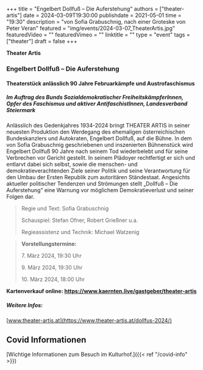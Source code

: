 +++
title = "Engelbert Dollfuß – Die Auferstehung"
authors = ["theater-artis"]
date = 2024-03-09T19:30:00
publishdate = 2021-05-01
time = "19:30"
description = "von Sofia Grabuschnig, nach einer Groteske von Peter Veran"
featured = "img/events/2024-03-07_TheaterArtis.jpg"
featuredVideo = ""
featuredVimeo = ""
linktitle = ""
type = "event"
tags = ["theater"]
draft = false
+++


**Theater Artis**

### Engelbert Dollfuß – Die Auferstehung
#### Theaterstück anlässlich 90 Jahre Februarkämpfe und Austrofaschismus
##### Im Auftrag des Bunds Sozialdemokratischer FreiheitskämpferInnen, Opfer des Faschismus und aktiver AntifaschistInnen, Landesverband Steiermark


Anlässlich des Gedenkjahres 1934-2024 bringt THEATER ARTIS in seiner neuesten Produktion den Werdegang des ehemaligen österreichischen Bundeskanzlers und Autokraten, Engelbert Dollfuß, auf die Bühne. In dem von Sofia Grabuschnig geschriebenen und inszenierten Bühnenstück wird Engelbert Dollfuß 90 Jahre nach seinem Tod wiederbelebt und für seine Verbrechen vor Gericht gestellt. In seinem Plädoyer rechtfertigt er sich und entlarvt dabei sich selbst, sowie die menschen- und demokratieverachtenden Ziele seiner Politik und seine Verantwortung für den Umbau der Ersten Republik zum autoritären Ständestaat.
Angesichts aktueller politischer Tendenzen und Strömungen stellt „Dollfuß – Die Auferstehung“ eine Warnung vor möglichem Demokratieverlust und seiner Folgen dar.

>Regie und Text: Sofia Grabuschnig
>
>Schauspiel: Stefan Ofner, Robert Grießner u.a.
>
>Regieassistenz und Technik: Michael Watzenig


>**Vorstellungstermine:**
>
> 7\. März 2024, 19:30 Uhr
>
> 9\. März 2024, 19:30 Uhr
>
> 10\. März 2024, 18:00 Uhr


**Kartenverkauf online: https://www.kaernten.live/gastgeber/theater-artis**
##### Weitere Infos:
[www.theater-artis.at](https://www.theater-artis.at/dollfus-2024/)



## Covid Informationen

[Wichtige Informationen zum Besuch im Kulturhof.]({{< ref "/covid-info" >}})
